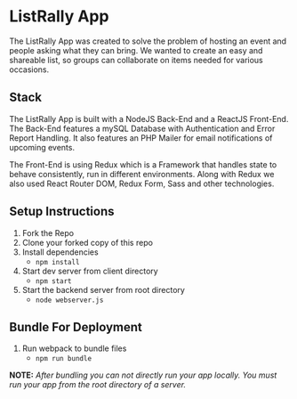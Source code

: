 # ListRally App
The ListRally App was created to solve the problem of hosting an event and people asking what they can bring. We wanted to create an easy and shareable list, so groups can collaborate on items needed for various occasions.

## Stack
The ListRally App is built with a NodeJS Back-End and a ReactJS Front-End. The Back-End features a mySQL Database with Authentication and Error Report Handling. It also features an PHP Mailer for email notifications of upcoming events.

The Front-End is using Redux which is a Framework that handles state to behave consistently, run in different environments. Along with Redux we also used React Router DOM, Redux Form, Sass and other technologies.

## Setup Instructions
1.  Fork the Repo
2. Clone your forked copy of this repo
3. Install dependencies
	- `npm install`
4. Start dev server from client directory
	 - `npm start`
5. Start the backend server from root directory
	- `node webserver.js`

## Bundle For Deployment
1. Run webpack to bundle files
	- `npm run bundle`

**NOTE:** *After bundling you can not directly run your app locally. You must run your app from the root directory of a server.*
